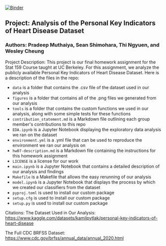 [![Binder](https://mybinder.org/badge_logo.svg)](https://mybinder.org/v2/gh/UCB-stat-159-s22/hw07-group28.git/HEAD)

## Project: Analysis of the Personal Key Indicators of Heart Disease Dataset

### Authors: Pradeep Muthaiya, Sean Shimohara, Thi Ngyuen, and Wesley Cheung 

Project Description: This project is our final homework assignment for the Stat 159 Course taught at UC Berkeley. For this assignment, we analyze the publicly available Personal Key Indicators of Heart Disease Dataset. Here is a description of the files in the repo:
- `data` is a folder that contains the .csv file of the dataset used in our analysis
- `figures` is a folder that contains all of the .png files we generated from our analysis
- `tools` is a folder that contains the custom functions we used in our analysis, along with some simple tests for these functions
- `contribution_statement.md` is a Markdown file outlining each group member's contributions to this repo
- `EDA.ipynb` is a Jupyter Notebook displaying the exploratory data analysis we ran on the dataset
- `environment.yml` is a .yml file that can be used to reproduce the environment we ran our analysis on
- `hw07-description.md` is a Markdown file containing the instructions for this homework assignment
- `LICENSE` is a license for our work
- `main.ipynb` is a Jupyter Notebook that contains a detailed description of our analysis and findings
- `Makefile` is a Makefile that allows the easy rerunning of our analysis
- `model.ipynb` is a Jupyter Notebook that displays the process by which we created our classifiers from the dataset
- `pyproj.toml` is used to install our custom package
- `setup.cfg` is used to install our custom package
- `setup.py` is used to install our custom package

Citations:
The Dataset Used in Our Analysis: https://www.kaggle.com/datasets/kamilpytlak/personal-key-indicators-of-heart-disease

The Full CDC BRFSS Dataset: https://www.cdc.gov/brfss/annual_data/annual_2020.html
